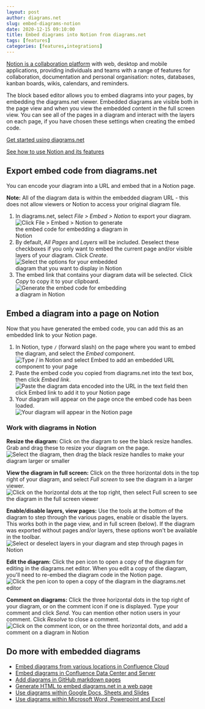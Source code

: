 ```yaml
---
layout: post
author: diagrams.net
slug: embed-diagrams-notion
date: 2020-12-15 09:10:00
title: Embed diagrams into Notion from diagrams.net
tags: [features]
categories: [features,integrations]
---
```


[Notion is a collaboration platform](https://www.notion.so) with web, desktop and mobile applications, providing individuals and teams with a range of features for collaboration, documentation and personal organisation: notes, databases, kanban boards, wikis, calendars, and reminders. 

The block based editor allows you to embed diagrams into your pages, by embedding the diagrams.net viewer. Embedded diagrams are visible both in the page view and when you view the embedded content in the full screen view. You can see all of the pages in a diagram and interact with the layers on each page, if you have chosen these settings when creating the embed code. 

[Get started using diagrams.net](/doc/index.html)

[See how to use Notion and its features](https://www.notion.so/Help-Support-e040febf70a94950b8620e6f00005004)

## Export embed code from diagrams.net

You can encode your diagram into a URL and embed that in a Notion page. 

**Note:** All of the diagram data is within the embedded diagram URL - this does not allow viewers or Notion to access your original diagram file.

1. In diagrams.net, select _File > Embed > Notion_ to export your diagram.
<br /><img src="/assets/img/blog/file-embed-notion.png" style="width=100%;max-width:300px;height:auto;" alt="Click File > Embed > Notion to generate the embed code for embedding a diagram in Notion">
2. By default, _All Pages_ and _Layers_ will be included. Deselect these checkboxes if you only want to embed the current page and/or visible layers of your diagram. Click _Create_.
<br /><img src="/assets/img/blog/embed-notion-options.png" style="width=100%;max-width:300px;height:auto;" alt="Select the options for your embedded diagram that you want to display in Notion">
3. The embed link that contains your diagram data will be selected. Click _Copy_ to copy it to your clipboard. 
<br /><img src="/assets/img/blog/embed-notion-copy.png" style="width=100%;max-width:300px;height:auto;" alt="Generate the embed code for embedding a diagram in Notion">

## Embed a diagram into a page on Notion

Now that you have generated the embed code, you can add this as an embedded link to your Notion page.

1. In Notion, type ``/`` (forward slash) on the page where you want to embed the diagram, and select the _Embed_ component. 
<br /><img src="/assets/img/blog/notion-embed.png" style="width=100%;max-width:500px;height:auto;" alt="Type / in Notion and select Embed to add an embedded URL component to your page">
2. Paste the embed code you copied from diagrams.net into the text box, then click _Embed link_.
<br /><img src="/assets/img/blog/notion-embed-link.png" style="width=100%;max-width:500px;height:auto;" alt="Paste the diagram data encoded into the URL in the text field then click Embed link to add it to your Notion page">
3. Your diagram will appear on the page once the embed code has been loaded.
<br /><img src="/assets/img/blog/notion-embed-diagram.png" style="width=100%;max-width:500px;height:auto;" alt="Your diagram will appear in the Notion page">

### Work with diagrams in Notion

**Resize the diagram:** Click on the diagram to see the black resize handles. Grab and drag these to resize your diagram on the page. 
<br /><img src="/assets/img/blog/notion-embed-resize-diagram.png" style="width=100%;max-width:500px;height:auto;" alt="Select the diagram, then drag the black resize handles to make your diagram larger or smaller">

**View the diagram in full screen:** Click on the three horizontal dots in the top right of your diagram, and select _Full screen_ to see the diagram in a larger viewer. 
<br /><img src="/assets/img/blog/notion-embed-view-full-size.png" style="width=100%;max-width:500px;height:auto;" alt="Click on the horizontal dots at the top right, then select Full screen to see the diagram in the full screen viewer">

**Enable/disable layers, view pages:** Use the tools at the bottom of the diagram to step through the various pages, enable or disable the layers. This works both in the page view, and in full screen (below). If the diagram was exported without pages and/or layers, these options won't be available in the toolbar.
<br /><img src="/assets/img/blog/notion-embed-viewer-layers.png" style="width=100%;max-width:500px;height:auto;" alt="Select or deselect layers in your diagram and step through pages in Notion">

**Edit the diagram:** Click the pen icon to open a copy of the diagram for editing in the diagrams.net editor. When you edit a copy of the diagram, you'll need to re-embed the diagram code in the Notion page.
<br /><img src="/assets/img/blog/notion-embed-edit-diagram.png" style="width=100%;max-width:500px;height:auto;" alt="Click the pen icon to open a copy of the diagram in the diagrams.net editor">

**Comment on diagrams:** Click the three horizontal dots in the top right of your diagram, or on the comment icon if one is displayed. Type your comment and click _Send_. You can mention other notion users in your comment. Click _Resolve_ to close a comment.
<br /><img src="/assets/img/blog/notion-embed-comment.png" style="width=100%;max-width:500px;height:auto;" alt="Click on the comment icon, or on the three horizontal dots, and add a comment on a diagram in Notion">

## Do more with embedded diagrams

* [Embed diagrams from various locations in Confluence Cloud](/doc/faq/embed-copy-move-diagrams-Confluence-Cloud.html)
* [Embed diagrams in Confluence Data Center and Server](/blog/embed-diagrams-confluence-server.html)
* [Add diagrams in GitHub markdown pages](/blog/embed-diagrams-confluence-server.html)
* [Generate HTML to embed diagrams.net in a web page](/doc/faq/embed-html.html)
* [Use diagrams within Google Docs, Sheets and Slides](/doc/faq/google-docs-diagrams.html)
* [Use diagrams within Microsoft Word, Powerpoint and Excel](/doc/faq/microsoft-office-diagrams.html)
